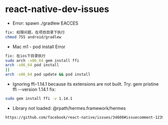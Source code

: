 # react-native-dev-issues

- Error: spawn ./gradlew EACCES 
```bash
fix: 权限问题，在项目目录下执行
chmod 755 android/gradlew
```
- Mac m1 - pod install Error
```bash
fix: 在ios下目录执行
sudo arch -x86_64 gem install ffi
arch -x86_64 pod install
||
arch -x86_64 pod update && pod install
```
- Ignoring ffi-1.14.1 because its extensions are not built. Try: gem pristine ffi --version 1.14.1
fix: 
```bash
sudo gem install ffi -v 1.14.1
```
- Library not loaded: @rpath/hermes.framework/hermes
```bash
https://github.com/facebook/react-native/issues/34608#issuecomment-1239528471
```